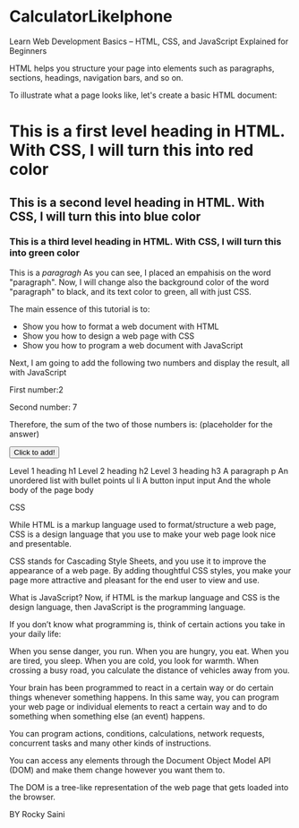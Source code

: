 # CalculatorLikeIphone
Learn Web Development Basics – HTML, CSS, and JavaScript Explained for Beginners

HTML helps you structure your page into elements such as paragraphs, sections, headings, navigation bars, and so on.  

To illustrate what a page looks like, let's create a basic HTML document:

<!DOCTYPE html>
<html lang="en">
<head>
  <meta charset="UTF-8">
  <meta name="viewport" content="width=device-width, initial-scale=1.0">
  <meta http-equiv="X-UA-Compatible" content="ie=edge">
  <link rel="stylesheet" href="./styles.css">
  <title>Document</title>
</head>
<body>
  <h1>This is a first level heading in HTML. With CSS, I will turn this into red color</h1>
  <h2>This is a second level heading in HTML. With CSS, I will turn this into blue color</h2>
  <h3>This is a third level heading in HTML. With CSS, I will turn this into green color</h3>
  <p>This is a <em>paragragh</em> As you can see, I placed an empahisis on the word "paragraph". Now, I will change also
    the background color of the word "paragraph" to black, and its text color  to green, all with just CSS.</p>
  <p>The main essence of this tutorial is to:</p>
    <ul>
       <li>Show you how to format a web document with HTML</li>
       <li>Show you how to design a web page with CSS</li>
       <li>Show you how to program a web document with JavaScript</li>
    </ul>

  <p>Next, I am going to add the following two numbers and display the result, all with JavaScript<p/>
    <p>First number:<span id= "firstNum">2</span> <br></p>
    <p>Second number: <span id= "secondNum">7</span> </p>
    <p>Therefore, the sum of the two of those numbers is: <span id= "answer">(placeholder for the answer)</span></p>
    <input type="button" id="sumButton" value="Click to add!">
</body>
</html>

Level 1 heading h1
Level 2 heading h2
Level 3 heading h3
A paragraph  p
An unordered list with bullet points  ul li
A button input input
And the whole body of the page body

CSS

While HTML is a markup language used to format/structure a web page, CSS is a design language that you use to make your web page look nice and presentable.

CSS stands for Cascading Style Sheets, and you use it to improve the appearance of a web page. By adding thoughtful CSS styles, you make your page more attractive and pleasant for the end user to view and use.

What is JavaScript?
Now, if HTML is the markup language and CSS is the design language, then JavaScript is the programming language.

If you don’t know what programming is, think of certain actions you take in your daily life:

When you sense danger, you run. When you are hungry, you eat. When you are tired, you sleep. When you are cold, you look for warmth. When crossing a busy road, you calculate the distance of vehicles away from you.

Your brain has been programmed to react in a certain way or do certain things whenever something happens. In this same way, you can program your web page or individual elements to react a certain way and to do something when something else (an event) happens.

You can program actions, conditions, calculations, network requests, concurrent tasks and many other kinds of instructions.

You can access any elements through the Document Object Model API (DOM) and make them change however you want them to.

The DOM is a tree-like representation of the web page that gets loaded into the browser.


BY Rocky Saini
